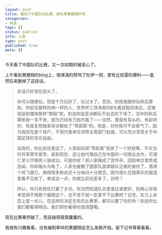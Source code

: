 ```yaml
---
layout: post
title: 看完了中国队的比赛，排队等黄健翔开骂.
categories:
- 闲话
tags: []
status: publish
info: 上海
type: post
published: true
meta: {}
---
```


今天看了中国队的比赛，又一次如期的被恶心了。

上午看到黄健翔的blog上，很淋漓的预骂了杜伊一把，更有比较雷的爆料——虽然后来删掉了这段话。

>  丑话只好说在前头了。    
>    
>  你可以随便玩，但是千万玩好了，玩过关了。否则，别怪我跟你玩秋后算账。你前任那样的神一样的人，世界杯三场净吞9球光着屁股回来后，还被球迷和媒体那样"群殴"呢，别说你连亚洲都玩不出去的下场了。当年的秋后算账我一言不发，因为已经有万炮齐轰了——当然，里面有盲从的、有起哄的、有报复把独家采访都给了"零距离"的。但是，对你我可不会客气了。因为我现在是个体户，不用代表单位领导主管部门权威，可以充分享受关于中国足球的言论自由。    
>    
>  说真的，你比前任差远了。人家起码把"零距离"安排了一个好结果，不仅当时共享荣华富贵，直到现在，还让她代理自己在中国的一切商业合作，可谓仁至义尽够男人够成功。可是你呢？把人家搞成了宫外孕，回到单位里弄成丑闻，你却缩头乌龟了。人家也被撤了国家队首席跟队记者的身份了，落得个鸡飞蛋打。搞得很多粉丝还十分纳闷十分想念，因为很久在国家队的报道里看不见她了。单说这一点，你就比前任差多了。对吧？    
>    
>  所以，你只有把仗打赢了才对。你当然知道队员里谁比谁更好，别再心存侥幸觉得不用那个偏用这个，也不至于就一定拿不下比赛吧？记住，实力上状态上差一点儿，在这样的决定生死的比赛里，都可以要了你的命！别说你比我们都看得明白。我们把你看得也很清楚嘞。    

现在比赛果然输了，而且输得窝窝囊囊的。    

我很有兴趣看看，没有编制牵绊的黄健翔会怎么发飙开炮。留下记号等着看看。
